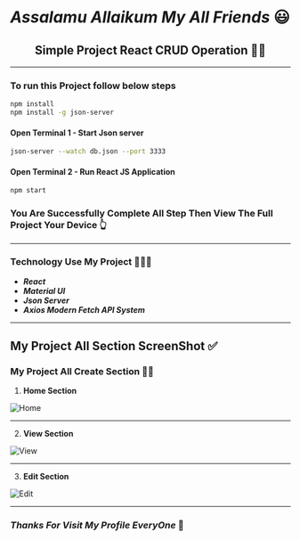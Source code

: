 
# ***Assalamu Allaikum My All Friends*** 😃

<h2 align="center">Simple Project React CRUD Operation 👩‍💻</h2>

***

### To run this Project follow below steps
```bash
npm install 
npm install -g json-server
```
#### Open Terminal 1 - Start Json server
```bash
json-server --watch db.json --port 3333
```
#### Open Terminal 2 - Run React JS Application
```bash
npm start
```
### You Are Successfully Complete All Step Then View The Full Project Your Device 👆

***

### Technology Use My Project 👩🏾‍💻
- ***React***
- ***Material UI***
- ***Json Server***
- ***Axios Modern Fetch API System***

***

## My Project All Section ScreenShot ✅

### My Project All Create Section 👵🏿

1. **Home Section**

![Home](https://user-images.githubusercontent.com/106918656/205230341-456c0fb6-d82c-4238-970b-146f6eb50338.jpg )

***
2. **View Section**

![View](https://user-images.githubusercontent.com/106918656/205230717-0a05294f-2ec9-4696-89db-7cba15234097.jpg)

***
3. **Edit Section**

![Edit](https://user-images.githubusercontent.com/106918656/205230895-b6693753-adbc-4f15-ba70-2bf18e18dfc1.jpg)

***

### ***Thanks For Visit My Profile EveryOne***  🥰
